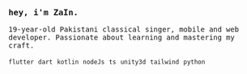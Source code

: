 <samp>
    <h3>hey, i'm ZaIn.</h3>
    19-year-old Pakistani classical singer, mobile and web developer. Passionate about learning and mastering my craft.
    <br />
    <br />
    <code>flutter</code> <code>dart</code> <code>kotlin</code> <code>nodeJs</code> <code>ts</code> <code>unity3d</code> <code>tailwind</code> <code>python</code>
    <br />
    <br />
    <h2></h2>
  
</samp>


